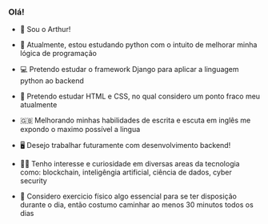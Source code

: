 ### Olá! 

- 👋 Sou o Arthur! 

- 🐍 Atualmente, estou estudando python com o intuito de melhorar minha lógica de programação

- 💻 Pretendo estudar o framework Django para aplicar a linguagem python ao backend

- 📄 Pretendo estudar HTML e CSS, no qual considero um ponto fraco meu atualmente

- 🇬🇧 Melhorando minhas habilidades de escrita e escuta em inglês me expondo o maximo possível a lingua

- 🖥️ Desejo trabalhar futuramente com desenvolvimento backend!

- 👨‍💻 Tenho interesse e curiosidade em diversas areas da tecnologia como: blockchain, inteligêngia artificial, ciência de dados, cyber security

- 🏃 Considero exercicio físico algo essencial para se ter disposição durante o dia, então costumo caminhar ao menos 30 minutos todos os dias
